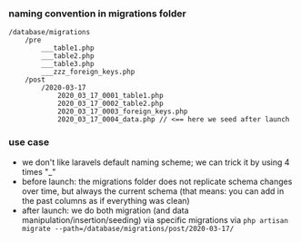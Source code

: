 ### naming convention in migrations folder
```
/database/migrations
	/pre
    	___table1.php
		___table2.php
		___table3.php
		___zzz_foreign_keys.php
    /post
    	/2020-03-17
        	2020_03_17_0001_table1.php
        	2020_03_17_0002_table2.php
        	2020_03_17_0003_foreign_keys.php
        	2020_03_17_0004_data.php // <== here we seed after launch
```

### use case
- we don't like laravels default naming scheme; we can trick it by using 4 times "_"
- before launch: the migrations folder does not replicate schema changes over time, but always the current schema (that means: you can add in the past columns as if everything was clean)
- after launch: we do both migration (and data manipulation/insertion/seeding) via specific migrations via `php artisan migrate --path=/database/migrations/post/2020-03-17/`
